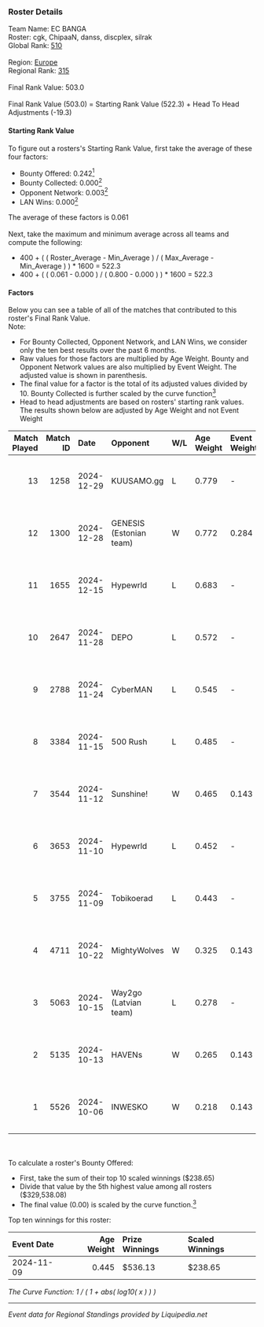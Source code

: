 ### Roster Details<br />
Team Name: EC BANGA<br />
Roster: cgk, ChipaaN, danss, discplex, silrak<br />
Global Rank: [510](../standings_global.md)<br />
<br />
Region: [Europe]( ../standings_europe.md)<br />
Regional Rank: [315]( ../standings_europe.md)<br />
<br />
Final Rank Value:  503.0<br />
<br />
Final Rank Value (503.0) = Starting Rank Value (522.3) + Head To Head Adjustments (-19.3)<br />

#### Starting Rank Value<br />
To figure out a rosters's Starting Rank Value, first take the average of these four factors:<br />
- Bounty Offered: 0.242[<sup>1</sup>](#table2)
- Bounty Collected: 0.000[<sup>2</sup>](#table1)
- Opponent Network: 0.003[<sup>2</sup>](#table1)
- LAN Wins: 0.000[<sup>2</sup>](#table1)

The average of these factors is 0.061<br />
<br />
Next, take the maximum and minimum average across all teams and compute the following:<br />
- 400 + ( ( Roster_Average - Min_Average ) / ( Max_Average - Min_Average ) ) * 1600 = 522.3
- 400 + ( ( 0.061 - 0.000 ) / ( 0.800 - 0.000 ) ) * 1600 = 522.3


#### Factors<br />
Below you can see a table of all of the matches that contributed to this roster's Final Rank Value.<br />
Note:<br />

- For Bounty Collected, Opponent Network, and LAN Wins, we consider only the ten best results over the past 6 months.
- Raw values for those factors are multiplied by Age Weight. Bounty and Opponent Network values are also multiplied by Event Weight. The adjusted value is shown in parenthesis.
- The final value for a factor is the total of its adjusted values divided by 10. Bounty Collected is further scaled by the curve function[<sup>3</sup>](#curveFunction)
- Head to head adjustments are based on rosters' starting rank values. The results shown below are adjusted by Age Weight and not Event Weight
<span id="table1"></span><br />


| Match Played | Match ID | Date       | Opponent                | W/L | Age Weight | Event Weight | Bounty Collected | Opponent Network | LAN Wins  | H2H Adj. | Roster                                  |
| -: | -: | :- | :- | :- | :- | :- | :- | :- | :- | -: | :- |
|           13 |     1258 | 2024-12-29 | KUUSAMO.gg              | L   | 0.779      | -            | -                | -                | -         |   -11.36 | cgk, ChipaaN, danss, discplex, silrak   |
|           12 |     1300 | 2024-12-28 | GENESIS (Estonian team) | W   | 0.772      | 0.284        | 0.000 (0.000)    | 0.107 (0.023)    | 0 (0.000) |    12.16 | cgk, ChipaaN, danss, discplex, silrak   |
|           11 |     1655 | 2024-12-15 | Hypewrld                | L   | 0.683      | -            | -                | -                | -         |    -4.74 | cgk, ChipaaN, discplex, nisker, Zortexx |
|           10 |     2647 | 2024-11-28 | DEPO                    | L   | 0.572      | -            | -                | -                | -         |    -3.33 | cgk, ChipaaN, discplex, nisker, Zortexx |
|            9 |     2788 | 2024-11-24 | CyberMAN                | L   | 0.545      | -            | -                | -                | -         |    -9.59 | cgk, ChipaaN, discplex, nisker, Zortexx |
|            8 |     3384 | 2024-11-15 | 500 Rush                | L   | 0.485      | -            | -                | -                | -         |    -4.88 | cgk, ChipaaN, discplex, nisker, Zortexx |
|            7 |     3544 | 2024-11-12 | Sunshine!               | W   | 0.465      | 0.143        | 0.000 (0.000)    | 0.000 (0.000)    | 0 (0.000) |     4.59 | cgk, ChipaaN, discplex, nisker, Zortexx |
|            6 |     3653 | 2024-11-10 | Hypewrld                | L   | 0.452      | -            | -                | -                | -         |    -3.46 | cgk, ChipaaN, discplex, nisker, Zortexx |
|            5 |     3755 | 2024-11-09 | Tobikoerad              | L   | 0.443      | -            | -                | -                | -         |    -4.80 | cgk, ChipaaN, discplex, KENZI, nisker   |
|            4 |     4711 | 2024-10-22 | MightyWolves            | W   | 0.325      | 0.143        | 0.000 (0.000)    | 0.039 (0.002)    | 0 (0.000) |     3.45 | cgk, ChipaaN, discplex, nisker, Zortexx |
|            3 |     5063 | 2024-10-15 | Way2go (Latvian team)   | L   | 0.278      | -            | -                | -                | -         |    -3.13 | cgk, ChipaaN, discplex, nisker, Zortexx |
|            2 |     5135 | 2024-10-13 | HAVENs                  | W   | 0.265      | 0.143        | 0.000 (0.000)    | 0.089 (0.003)    | 0 (0.000) |     2.73 | cgk, ChipaaN, discplex, nisker, Zortexx |
|            1 |     5526 | 2024-10-06 | INWESKO                 | W   | 0.218      | 0.143        | 0.000 (0.000)    | 0.055 (0.002)    | 0 (0.000) |     3.06 | cgk, ChipaaN, discplex, nisker, Zortexx |

<br />
<span id="table2"></span><br />
To calculate a roster's Bounty Offered:<br />

- First, take the sum of their top 10 scaled winnings ($238.65)
- Divide that value by the 5th highest value among all rosters ($329,538.08)
- The final value (0.00) is scaled by the curve function.[<sup>3</sup>](#curveFunction)

Top ten winnings for this roster:<br />

| Event Date | Age Weight | Prize Winnings | Scaled Winnings |
| :- | -: | :- | :- |
| 2024-11-09 |      0.445 | $536.13        | $238.65         |


<span id="curveFunction"></span>_The Curve Function: 1 / ( 1 + abs( log10( x ) ) )_<br />

---
_Event data for Regional Standings provided by Liquipedia.net_<br />
